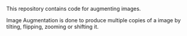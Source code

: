 This repository contains code for augmenting images.

Image Augmentation is done to produce multiple copies of a image by tilting, flipping, zooming or shifting it.
